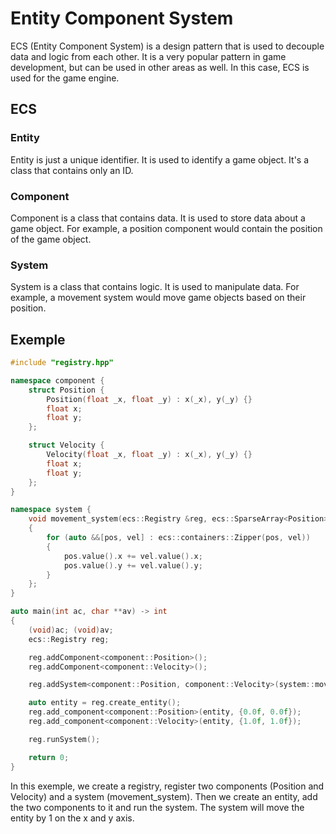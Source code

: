 # Entity Component System

ECS (Entity Component System) is a design pattern that is used to decouple data and logic from each other. It is a very popular pattern in game development, but can be used in other areas as well. In this case, ECS is used for the game engine.

## ECS

### Entity

Entity is just a unique identifier. It is used to identify a game object. It's a class that contains only an ID.

### Component

Component is a class that contains data. It is used to store data about a game object. For example, a position component would contain the position of the game object.

### System

System is a class that contains logic. It is used to manipulate data. For example, a movement system would move game objects based on their position.

## Exemple

```cpp
#include "registry.hpp"

namespace component {
    struct Position {
        Position(float _x, float _y) : x(_x), y(_y) {}
        float x;
        float y;
    };

    struct Velocity {
        Velocity(float _x, float _y) : x(_x), y(_y) {}
        float x;
        float y;
    };
}

namespace system {
    void movement_system(ecs::Registry &reg, ecs::SparseArray<Position> &pos, ecs::SparseArray<Velocity> &vel)
    {
        for (auto &&[pos, vel] : ecs::containers::Zipper(pos, vel))
        {
            pos.value().x += vel.value().x;
            pos.value().y += vel.value().y;
        }
    };
}

auto main(int ac, char **av) -> int
{
    (void)ac; (void)av;
    ecs::Registry reg;

    reg.addComponent<component::Position>();
    reg.addComponent<component::Velocity>();

    reg.addSystem<component::Position, component::Velocity>(system::movement_system);

    auto entity = reg.create_entity();
    reg.add_component<component::Position>(entity, {0.0f, 0.0f});
    reg.add_component<component::Velocity>(entity, {1.0f, 1.0f});

    reg.runSystem();

    return 0;
}
```

In this exemple, we create a registry, register two components (Position and Velocity) and a system (movement_system). Then we create an entity, add the two components to it and run the system. The system will move the entity by 1 on the x and y axis.
